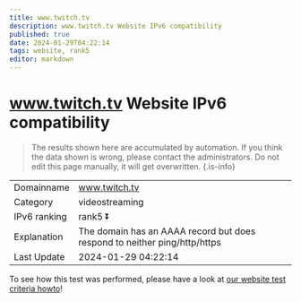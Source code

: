 ```yaml
---
title: www.twitch.tv
description: www.twitch.tv Website IPv6 compatibility
published: true
date: 2024-01-29T04:22:14
tags: website, rank5
editor: markdown
---
```


# www.twitch.tv Website IPv6 compatibility

> The results shown here are accumulated by automation. If you think the data shown is wrong, please contact the administrators. 
> Do not edit this page manually, it will get overwritten.
{.is-info}


|   |   |
| - | - |
| Domainname | www.twitch.tv
| Category | videostreaming |
| IPv6 ranking | rank5 :arrow_double_down: |
| Explanation | The domain has an AAAA record but does respond to neither ping/http/https |
| Last Update | 2024-01-29 04:22:14 |

To see how this test was performed, please have a look at [our website test criteria howto](/howto/testcriteria/website)!

